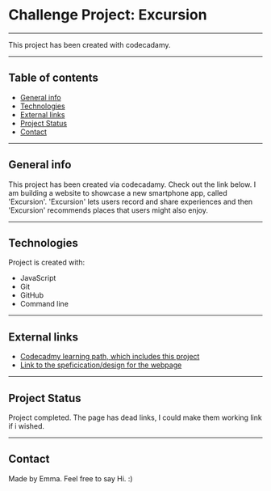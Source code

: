 # Challenge Project: Excursion
---
This project has been created with codecadamy. 

--- 

## Table of contents
* [General info](#general-info)
* [Technologies](#technologies)
* [External links](#External-links)
* [Project Status](#Project-Status)
* [Contact](#Contact)

---

## General info
This project has been created via codecadamy. Check out the link below.
I am building a website to showcase a new smartphone app, called 'Excursion'. 'Excursion' lets users record and share experiences and then 'Excursion' recommends places that users might also enjoy. 

---    
    
## Technologies
Project is created with:
* JavaScript
* Git
* GitHub
* Command line
	
---  
  
## External links
  * [Codecadmy learning path, which includes this project](https://www.codecademy.com/learn/paths/full-stack-engineer-career-path)
  * [Link to the speficication/design for the webpage](https://content.codecademy.com/programs/freelance-one/excursion/mocks/excursion_redline.png)

---

## Project Status
Project completed.
The page has dead links, I could make them working link if i wished. 

---

## Contact
Made by Emma. Feel free to say Hi. :)
